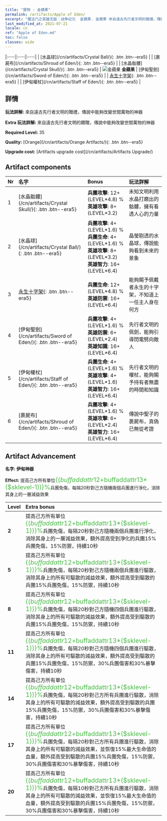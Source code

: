 ```yaml
---
title: "寶物 - 金蘋果"
permalink: /artifacts/Apple of Eden/
excerpt: "魔法门之英雄无敌：战争纪元  金蘋果. 金蘋果 來自遠古先行者文明的贈禮，傳說中能夠改變世間萬物的神器"
last_modified_at: 2021-07-21
locale: cn
ref: "Apple of Eden.md"
toc: false
classes: wide
---
```


  |:---:|:---:|:---:| 
  |  [水晶球](/cn/artifacts/Crystal Ball/){: .btn .btn--era5} |   |  [裹屍布](/cn/artifacts/Shroud of Eden/){: .btn .btn--era5} | 
  |  [水晶骷髏](/cn/artifacts/Crystal Skull/){: .btn .btn--era5} | ![金蘋果](/images/t/icon_artifact_49.png) **金蘋果** |  [伊甸聖劍](/cn/artifacts/Sword of Eden/){: .btn .btn--era5} | 
  |  [永生十字架](/cn/artifacts/Ankh/){: .btn .btn--era5} |   |  [伊甸權杖](/cn/artifacts/Staff of Eden/){: .btn .btn--era5} | 


## 詳情

 **玩法詳解:** 來自遠古先行者文明的贈禮，傳說中能夠改變世間萬物的神器

 **Extra 玩法詳解:** 來自遠古先行者文明的饋贈，傳說中能夠改變世間萬物的神器

 **Required Level:** 35

 **Quality:** [Orange](/cn/artifacts/Orange Artifacts/){: .btn .btn--era5}

 **Upgrade cost:** [Artifacts upgrade cost](/cn/artifacts/Artifacts Upgrade/)



## Artifact components

  | Nr |    名字    |   Bonus | 玩法詳解 | 
  |:---|:-----------|:--------|:------------| 
  | 1 | [水晶骷髏](/cn/artifacts/Crystal Skull/){: .btn .btn--era5} | **兵團攻擊**: 12+(LEVEL\*4.8) %<br/>**英雄攻擊**: 8+(LEVEL\*3.2) | 未知文明利用水晶打磨出的骷髏，擁有看透人心的力量 | 
  | 2 | [水晶球](/cn/artifacts/Crystal Ball/){: .btn .btn--era5} | **兵團攻擊**: 4+(LEVEL\*1.6) %<br/>**兵團生命**: 4+(LEVEL\*1.6) %<br/>**英雄攻擊**: 8+(LEVEL\*3.2)<br/>**英雄智力**: 16+(LEVEL\*6.4) | 晶瑩剔透的水晶球，傳說能夠看到未來的景象 | 
  | 3 | [永生十字架](/cn/artifacts/Ankh/){: .btn .btn--era5} | **兵團生命**: 12+(LEVEL\*4.8) %<br/>**英雄防禦**: 16+(LEVEL\*6.4) | 能夠賜予佩戴者永生的十字架，不知道上一任主人身在何方 | 
  | 4 | [伊甸聖劍](/cn/artifacts/Sword of Eden/){: .btn .btn--era5} | **兵團攻擊**: 4+(LEVEL\*1.6) %<br/>**英雄防禦**: 6+(LEVEL\*2.4)<br/>**英雄知識**: 16+(LEVEL\*6.4) | 先行者文明的佩劍，能夠引導閃電劈向敵人 | 
  | 5 | [伊甸權杖](/cn/artifacts/Staff of Eden/){: .btn .btn--era5} | **兵團生命**: 4+(LEVEL\*1.6) %<br/>**英雄攻擊**: 4+(LEVEL\*1.6)<br/>**英雄智力**: 16+(LEVEL\*6.4) | 先行者文明的權杖，能夠賜予持有者無盡的時間和知識 | 
  | 6 | [裹屍布](/cn/artifacts/Shroud of Eden/){: .btn .btn--era5} | **兵團攻擊**: 4+(LEVEL\*1.6) %<br/>**英雄攻擊**: 6+(LEVEL\*2.4)<br/>**英雄智力**: 16+(LEVEL\*6.4) | 傳說中聖子的裹屍布，真偽已無從考證 | 


## Artifact Advancement

 **名字: 伊甸神器**

 **Effect:** 提高己方所有單位<span style="color: #48b946;font-size:20px">{($buffaddattr12+$buffaddattr13*($sklevel-1))}%</span>兵團免傷，每隔20秒對己方隨機兩個兵團進行淨化，消除其身上的一層減益效果

  |  Level  |    Extra bonus  | 
  |:--------|:----------------| 
  | **2** | 提高己方所有單位<span style="color: #48b946;font-size:20px">{($buffaddattr12+$buffaddattr13*($sklevel-1))}%</span>兵團免傷，每隔20秒對己方隨機兩個兵團進行淨化，消除其身上的一層減益效果，額外提高受到淨化的兵團15%兵團免傷，15%防禦，持續10秒 | 
  | **5** | 提高己方所有單位<span style="color: #48b946;font-size:20px">{($buffaddattr12+$buffaddattr13*($sklevel-1))}%</span>兵團免傷，每隔20秒對己方隨機兩個兵團進行驅散，消除其身上的所有可驅散的減益效果，額外提高受到驅散的兵團15%兵團免傷，15%防禦，持續10秒 | 
  | **8** | 提高己方所有單位<span style="color: #48b946;font-size:20px">{($buffaddattr12+$buffaddattr13*($sklevel-1))}%</span>兵團免傷，每隔20秒對己方隨機四個兵團進行驅散，消除其身上的所有可驅散的減益效果，額外提高受到驅散的兵團15%兵團免傷，15%防禦，持續10秒 | 
  | **11** | 提高己方所有單位<span style="color: #48b946;font-size:20px">{($buffaddattr12+$buffaddattr13*($sklevel-1))}%</span>兵團免傷，每隔20秒對己方隨機四個兵團進行驅散，消除其身上的所有可驅散的減益效果，額外提高受到驅散的兵團15%兵團免傷，15%防禦，30%兵團傷害和30%暴擊傷害，持續10秒 | 
  | **14** | 提高己方所有單位<span style="color: #48b946;font-size:20px">{($buffaddattr12+$buffaddattr13*($sklevel-1))}%</span>兵團免傷，每隔20秒對己方所有兵團進行驅散，消除其身上的所有可驅散的減益效果，額外提高受到驅散的兵團15%兵團免傷，15%防禦，30%兵團傷害和30%暴擊傷害，持續10秒 | 
  | **17** | 提高己方所有單位<span style="color: #48b946;font-size:20px">{($buffaddattr12+$buffaddattr13*($sklevel-1))}%</span>兵團免傷，每隔20秒對己方所有兵團進行驅散，消除其身上的所有可驅散的減益效果，並恢復15%最大生命值的血量，額外提高受到驅散的兵團15%兵團免傷，15%防禦，30%兵團傷害和30%暴擊傷害，持續10秒 | 
  | **20** | 提高己方所有單位<span style="color: #48b946;font-size:20px">{($buffaddattr12+$buffaddattr13*($sklevel-1))}%</span>兵團免傷，每隔10秒對己方所有兵團進行驅散，消除其身上的所有可驅散的減益效果，並恢復15%最大生命值的血量，額外提高受到驅散的兵團15%兵團免傷，15%防禦，30%兵團傷害和30%暴擊傷害，持續10秒 | 
